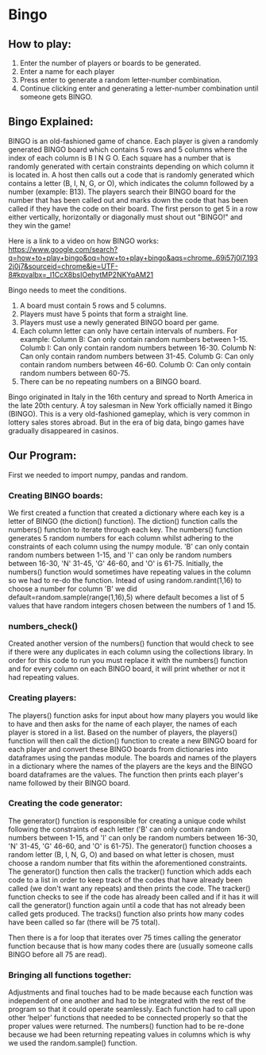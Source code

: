 # Bingo
## How to play:
1. Enter the number of players or boards to be generated. 
2. Enter a name for each player
3. Press enter to generate a random letter-number combination. 
4. Continue clicking enter and generating a letter-number combination until someone gets BINGO.

## Bingo Explained:
BINGO is an old-fashioned game of chance. Each player is given a randomly generated BINGO board which contains 5 rows and 5 columns where the index of each column is B I N G O. Each square has a number that is randomly generated with certain constraints depending on which column it is located in. A host then calls out a code that is randomly generated which contains a letter (B, I, N, G, or O), which indicates the column followed by a number (example: B13). The players search their BINGO board for the number that has been called out and marks down the code that has been called if they have the code on their board. The first person to get 5 in a row either vertically, horizontally or diagonally must shout out "BINGO!" and they win the game!

Here is a link to a video on how BINGO works:
https://www.google.com/search?q=how+to+play+bingo&oq=how+to+play+bingo&aqs=chrome..69i57j0l7.1932j0j7&sourceid=chrome&ie=UTF-8#kpvalbx=_l1CcX8bsIOehytMP2NKYqAM21


Bingo needs to meet the conditions.

1. A board must contain 5 rows and 5 columns.
2. Players must have 5 points that form a straight line.
3. Players must use a newly generated BINGO board per game.
4. Each column letter can only have certain intervals of numbers. For example:
    Column B: Can only contain random numbers between 1-15.
    Columb I: Can only contain random numbers between 16-30.
    Columb N: Can only contain random numbers between 31-45.
    Columb G: Can only contain random numbers between 46-60.
    Columb O: Can only contain random numbers between 60-75.
5. There can be no repeating numbers on a BINGO board.



Bingo originated in Italy in the 16th century and spread to North America in the late 20th century. A toy salesman in New York officially named it Bingo (BINGO). This is a very old-fashioned gameplay, which is very common in lottery sales stores abroad. But in the era of big data, bingo games have gradually disappeared in casinos.



## Our Program:
First we needed to import numpy, pandas and random. 

### Creating BINGO boards:
We first created a function that created a dictionary where each key is a letter of BINGO (the diction() function). The diction() function calls the numbers() function to iterate through each key. The numbers() function generates 5 random numbers for each column whilst adhering to the constraints of each column using the numpy module. 'B' can only contain random numbers between 1-15, and 'I' can only be random numbers between 16-30, 'N' 31-45, 'G' 46-60, and 'O' is 61-75. Initially, the numbers() function would sometimes have repeating values in the column so we had to re-do the function. Intead of using random.randint(1,16) to choose a number for column 'B' we did default=random.sample(range(1,16),5) where default becomes a list of 5 values that have random integers chosen between the numbers of 1 and 15.
 
 ### numbers_check()
 Created another version of the numbers() function that would check to see if there were any duplicates in each column using the collections library. In order for this code to run you must replace it with the numbers() function and for every column on each BINGO board, it will print whether or not it had repeating values.
 
 ### Creating players:
 The players() function asks for input about how many players you would like to have and then asks for the name of each player, the names of each player is stored in a list. Based on the number of players, the players() function will then call the diction() function to create a new BINGO board for each player and convert these BINGO boards from dictionaries into dataframes using the pandas module. The boards and names of the players in a dictionary where the names of the players are the keys and the BINGO board dataframes are the values. The function then prints each player's name followed by their BINGO board.
 
 ### Creating the code generator:
 The generator() function is responsible for creating a unique code whilst following the constraints of each letter ('B' can only contain random numbers between 1-15, and 'I' can only be random numbers between 16-30, 'N' 31-45, 'G' 46-60, and 'O' is 61-75). The generator() function chooses a random letter (B, I, N, G, O) and based on what letter is chosen, must choose a random number that fits within the aforementioned constraints. The generator() function then calls the tracker() function which adds each code to a list in order to keep track of the codes that have already been called (we don't want any repeats) and then prints the code. The tracker() function checks to see if the code has already been called and if it has it will call the generator() function again until a code that has not already been called gets produced. The tracks() function also prints how many codes have been called so far (there will be 75 total).
 
Then there is a for loop that iterates over 75 times calling the generator function because that is how many codes there are (usually someone calls BINGO before all 75 are read).


### Bringing all functions together:
Adjustments and final touches had to be made because each function was independent of one another and had to be integrated with the rest of the program so that it could operate seamlessly. Each function had to call upon other ‘helper’ functions that needed to be connected properly so that the proper values were returned. The numbers() function had to be re-done because we had been returning repeating values in columns which is why we used the random.sample() function.
